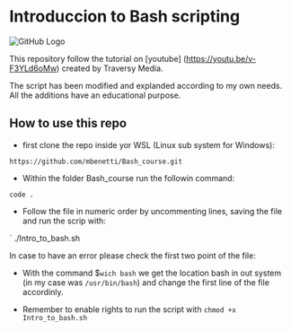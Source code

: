 # Introduccion to Bash scripting

![GitHub Logo](https://unsplash.com/photos/EJMTKCZ00I0)

[image]: https://unsplash.com/photos/EJMTKCZ00I0

This repository follow the tutorial on [youtube] (https://youtu.be/v-F3YLd6oMw) created by Traversy Media.

The script has been modified and explanded according to my own needs. All the additions have an educational purpose. 

## How to use this repo

* first clone the repo inside yor WSL (Linux sub system for Windows):

` https://github.com/mbenetti/Bash_course.git `

* Within the folder Bash_course run the followin command:

` code . `

* Follow the file in numeric order by uncommenting lines, saving the file and run the scrip with:

` ./Intro_to_bash.sh

In case to have an error please check the first two point of the file:

* With the command $`wich bash` we get the location bash in out system (in my case was `/usr/bin/bash`) and change the first line of the file accordinly.

* Remember to enable rights to run the script with `chmod +x Intro_to_bash.sh`
